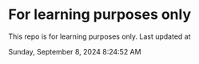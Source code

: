 # For learning purposes only
This repo is for learning purposes only.
Last updated at

Sunday, September 8, 2024 8:24:52 AM

